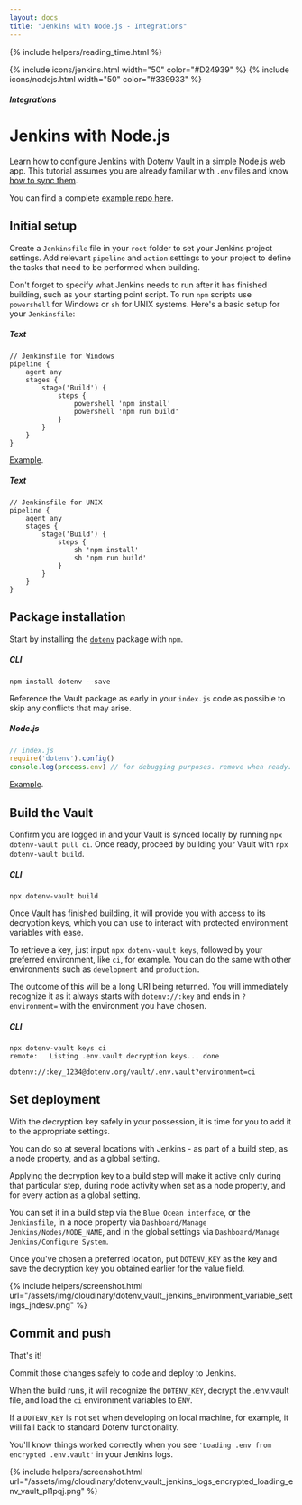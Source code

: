 ```yaml
---
layout: docs
title: "Jenkins with Node.js - Integrations"
---
```


{% include helpers/reading_time.html %}

{% include icons/jenkins.html width="50" color="#D24939" %}
{% include icons/nodejs.html width="50" color="#339933" %}

##### Integrations

# __Jenkins with Node.js__
Learn how to configure Jenkins with Dotenv Vault in a simple Node.js web app. This tutorial assumes you are already familiar with `.env` files and know [how to sync them](/docs/tutorials/sync).

You can find a complete [example repo here](https://github.com/dotenv-org/integration-example-jenkins-nodejs).

## Initial setup
Create a `Jenkinsfile` file in your `root` folder to set your Jenkins project settings. Add relevant `pipeline` and `action` settings to your project to define the tasks that need to be performed when building.

Don't forget to specify what Jenkins needs to run after it has finished building, such as your starting point script. To run `npm` scripts use `powershell` for Windows or `sh` for UNIX systems. Here's a basic setup for your `Jenkinsfile`:

##### Text
```plain
// Jenkinsfile for Windows
pipeline {
    agent any
    stages {
        stage('Build') {
            steps {
                powershell 'npm install'
                powershell 'npm run build'
            }
        }
    }
}
```
[Example](https://github.com/dotenv-org/integration-example-jenkins-nodejs/blob/main/Jenkinsfile).

##### Text
```plain
// Jenkinsfile for UNIX
pipeline {
    agent any
    stages {
        stage('Build') {
            steps {
                sh 'npm install'
                sh 'npm run build'
            }
        }
    }
}
```

## Package installation
Start by installing the [`dotenv`](https://github.com/motdotla/dotenv) package with `npm`.

##### CLI
```shell
npm install dotenv --save
```

Reference the Vault package as early in your `index.js` code as possible to skip any conflicts that may arise.

##### Node.js

```js
// index.js
require('dotenv').config()
console.log(process.env) // for debugging purposes. remove when ready.
```
[Example](https://github.com/dotenv-org/integration-example-jenkins-nodejs/blob/main/index.js).

## Build the Vault
Confirm you are logged in and your Vault is synced locally by running `npx dotenv-vault pull ci`. Once ready, proceed by building your Vault with `npx dotenv-vault build`.

##### CLI

```shell
npx dotenv-vault build
```

Once Vault has finished building, it will provide you with access to its decryption keys, which you can use to interact with protected environment variables with ease.

To retrieve a key, just input `npx dotenv-vault keys`, followed by your preferred environment, like `ci`, for example. You can do the same with other environments such as `development` and `production.`

The outcome of this will be a long URI being returned. You will immediately recognize it as it always starts with `dotenv://:key` and ends in `?environment=` with the environment you have chosen.

##### CLI

```shell
npx dotenv-vault keys ci
remote:   Listing .env.vault decryption keys... done

dotenv://:key_1234@dotenv.org/vault/.env.vault?environment=ci
```

## Set deployment
With the decryption key safely in your possession, it is time for you to add it to the appropriate settings.

You can do so at several locations with Jenkins - as part of a build step, as a node property, and as a global setting.

Applying the decryption key to a build step will make it active only during that particular step, during node activity when set as a node property, and for every action as a global setting.

You can set it in a build step via the `Blue Ocean interface`, or the `Jenkinsfile`, in a node property via `Dashboard/Manage Jenkins/Nodes/NODE_NAME`, and in the global settings via `Dashboard/Manage Jenkins/Configure System`.

Once you've chosen a preferred location, put `DOTENV_KEY` as the key and save the decryption key you obtained earlier for the value field.

{% include helpers/screenshot.html url="/assets/img/cloudinary/dotenv_vault_jenkins_environment_variable_settings_jndesv.png" %}

## Commit and push

That's it!

Commit those changes safely to code and deploy to Jenkins.

When the build runs, it will recognize the `DOTENV_KEY`, decrypt the .env.vault file, and load the `ci` environment variables to `ENV`.

If a `DOTENV_KEY` is not set when developing on local machine, for example, it will fall back to standard Dotenv functionality.

You'll know things worked correctly when you see `'Loading .env from encrypted .env.vault'` in your Jenkins logs.

{% include helpers/screenshot.html url="/assets/img/cloudinary/dotenv_vault_jenkins_logs_encrypted_loading_env_vault_pl1pqj.png" %}
